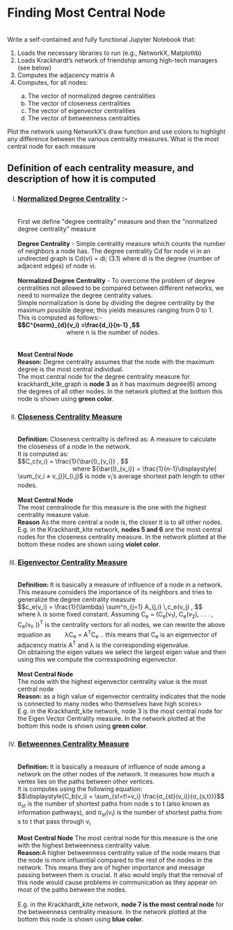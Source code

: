 ﻿<h1>Finding Most Central Node</h1>
<br>Write a self-contained and fully functional Jupyter Notebook that:
 
<ol type="1">
<li>Loads the necessary libraries to run (e.g., NetworkX, Matplotlib) </li>
<li>Loads Krackhardt’s network of friendship among high-tech managers (see below) </li>
<li>Computes the adjacency matrix A </li>
<li>Computes, for all nodes: </li>
<ol type="a">
<li>The vector of normalized degree centralities</li>
<li>The vector of closeness centralities</li>
<li>The vector of eigenvector centralities</li>
<li>The vector of betweenness centralities</li>
</ol>
</ol>

Plot the network using NetworkX’s draw function and use colors to highlight any difference between the various centrality measures.
What is the most central node for each measure

<h2> Definition of each centrality measure, and description of how it is computed </h2>

<ol type = "I">
<li><h3><u>Normalized Degree Centrality</u> :-</h3>
    <br>First we define "degree centrality" measure and then the "normalized degree centrality" measure
    <br><br><b>Degree Centrality</b> - Simple centrality measure which counts the number of neighbors a node has.
    The degree centrality Cd for node vi in
an undirected graph is
Cd(vi) = di; (3.1)
where di is the degree (number of adjacent edges) of node vi.
    <br><br><b>Normalized Degree Centrality</b> - To overcome the problem of degree centralities not allowed to be compared between different networks, we need to normalize the degree centrality values.
    <br> Simple normalization is done by dividing the degree centrality by the maximum possible degree; this yields measures ranging from 0 to 1. This is computed as follows:-<br><b>$$C^{norm}_{d}(v_i) =\frac{d_i}{n-1} ,$$</b>
    <br> &emsp;&emsp;&emsp;&emsp;&emsp;&emsp;&emsp;&emsp;where n is the number of nodes.
    <br>
    <br><br><b>Most Central Node</b>
    <b> 
    <br> Reason:</b> Degree centrality assumes that the node with the maximum degree is the
most central individual.<br>The most central node for the degree centrality measure for krackhardt_kite_graph is <b>node 3</b> as it has maximum degree(6) among the degrees of all other nodes. In the network plotted at the bottom this node is shown using <b>green color</b>.
</li>
<li>
<h3><u> Closeness Centrality Measure </u></h3>
<br><b> Definition: </b>Closeness centrality is defined as: A measure to calculate the closeness of a node in the network. <br>It is computed as: <br> $$C_c(v_i) = \frac{1}{\bar{l}_{v_i}} ,  $$<br> &emsp;&emsp;&emsp;&emsp;&emsp;&emsp;&emsp;&emsp;&emsp;where ${\bar{l}_{v_i}} = \frac{1}{n-1}\displaystyle{ \sum_{v_i ≠ v_j}}l_{i,j}$ is node v<sub>i</sub>’s average shortest path length to other
nodes. 
<br><br><b>Most Central Node</b><br>The most centralnode for this measure is the one with the highest centrality measure value.<br><b>Reason</b> As the more central a node is, the closer it is to all other nodes.<br>E.g. in the Krackhardt_kite network, <b>nodes 5 and 6</b> are the most central nodes for the closeness centrality measure. In the network plotted at the bottom these nodes are shown using <b>violet color</b>.
</li>
<li>
<h3><u>Eigenvector Centrality Measure</u></h3>
<br><b> Definition: </b> It is basically a measure of influence of a node in a network. This measure considers the importance of its neighbors and tries to generalize the degree centrality measure
<br> $$c_e(v_i) = \frac{1}{\lambda} \sum^n_{j=1} A_{j,i} \,c_e(v_j) , $$<br> where λ is some fixed constant. Assuming C<sub>e</sub> = (C<sub>e</sub>(v<sub>1</sub>), C<sub>e</sub>(v<sub>2</sub>), . . . , C<sub>e</sub>(v<sub>n</sub> ))<sup>T</sup>
is the centrality vectors for all nodes, we can rewrite the above equation as &emsp;&emsp;λC<sub>e</sub> = A<sup>T</sup>C<sub>e</sub> .. this means that C<sub>e</sub> is an eigenvector of adjacency matrix A<sup>T</sup> and λ is the corresponding eigenvalue.<br> On obtaining the eigen values we select the largest eigen value and then using this we compute the corresspodning eigenvector.
<br><br><b>Most Central Node</b><br>The node with the highest eigenvector centrality value is the most central node<br><b>Reason:</b> as a high value of eigenvector centrality indicates that the node is connected to many nodes who themselves have high scores><br>E.g. in the Krackhardt_kite network, node 3 is the most central node for the Eigen Vector Centrality measure. In the network plotted at the bottom this node is shown using <b>green color</b>.
</li>
<li>
<h3><u>Betweennes Centrality Measure</u></h3>
<br><b> Definition: </b> It is basically a measure of influence of node among a network on the other nodes of the network. It measures how much a vertex lies on the paths between other vertices. <br>It is computes using the following equation: <br>$$\displaystyle{C_b(v_i) = \sum_{s!=t!=v_i}  \frac{σ_{st}(v_i)}{σ_{s,t}}}$$ <br> σ<sub>st</sub> is the number of shortest paths from node s to t (also known
as information pathways), and σ<sub>st</sub>(v<sub>i</sub>) is the number of shortest paths from s
to t that pass through v<sub>i</sub><br><br><b>Most Central Node</b> The most central node for this measure is the one with the highest betweenness centrality value.<br><b>Reason:</b>A higher betweenness centrality value of the node means that the node is more influential compared to the rest of the nodes in the network. This means they are of higher importance and message passing between them is crucial. It also would imply that the removal of this node would cause problems in communication as they appear on most of the paths between the nodes.<br><br>E.g. in the Krackhardt_kite network, <b>node 7 is the most central node</b> for the betweenness centrality measure. In the network plotted at the bottom this node is shown using <b>blue color</b>.
</li>
</ol>



